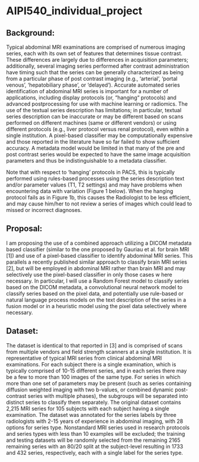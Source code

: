 # AIPI540_individual_project


## Background:
Typical abdominal MRI examinations are comprised of numerous imaging series, each with its own set of features that determines tissue contrast. These differences are largely due to differences in acquisition parameters; additionally, several imaging series performed after contrast administration have timing such that the series can be generally characterized as being from a particular phase of post contrast imaging (e.g., ‘arterial’, ‘portal venous’, ‘hepatobiliary phase’, or ‘delayed’). Accurate automated series identification of abdominal MRI series is important for a number of applications, including display protocols (or, “hanging“ protocols) and advanced postprocessing for use with machine learning or radiomics. The use of the textual series description has limitations; in particular, textual series description can be inaccurate or may be different based on scans performed on different machines (same or different vendors) or using different protocols (e.g., liver protocol versus renal protocol), even within a single institution. A pixel-based classifier may be computationally expensive and those reported in the literature have so far failed to show sufficient accuracy. A metadata model would be limited in that many of the pre and post contrast series would be expected to have the same image acquisition parameters and thus be indistinguishable to a metadata classifier. 

Note that with respect to ‘hanging’ protocols in PACS, this is typically performed using rules-based processes using the series description text and/or parameter values (T1, T2 settings) and may have problems when encountering data with variation (Figure 1 below). When the hanging protocol fails as in Figure 1b, this causes the Radiologist to be less efficient, and may cause him/her to not review a series of images which could lead to missed or incorrect diagnoses. 

## Proposal:
I am proposing the use of a combined approach utilizing a DICOM metadata based classifier (similar to the one proposed by Gauriau et al. for brain MRI [1]) and use of a pixel-based classifier to identify abdominal MRI series. This parallels a recently published similar approach to classify brain MRI series [2], but will be employed in abdominal MRI rather than brain MRI and may selectively use the pixel-based classifier in only those cases w	here necessary. In particular, I will use a Random Forest model to classify series based on the DICOM metadata, a convolutional neural network model to classify series based on the pixel data, and potentially use rule-based or natural language process models on the text description of the series in a fusion model or in a heuristic model using the pixel data selectively where necessary. 

## Dataset:
The dataset is identical to that reported in [3] and is comprised of scans from multiple vendors and field strength scanners at a single institution. It is representative of typical MRI series from clinical abdominal MRI examinations. For each subject there is a single examination, which is typically comprised of 10-15 different series, and in each series there may be a few to more than 100 images of the same type. For series in which more than one set of parameters may be present (such as series containing diffusion weighted imaging with two b-values, or combined dynamic post-contrast series with multiple phases), the subgroups will be separated into distinct series to classify them separately. The original dataset contains 2,215 MRI series for 105 subjects with each subject having a single examination. The dataset was annotated for the series labels by three radiologists with 2-15 years of experience in abdominal imaging, with 28 options for series type.  Nonstandard MRI series used in research protocols and series types with less than 10 examples will be excluded; the training and testing datasets will be randomly selected from the remaining 2165 remaining series with an 80/20 split at the subject-level resulting in 1733 and 432 series, respectively, each with a single label for the series type. 

